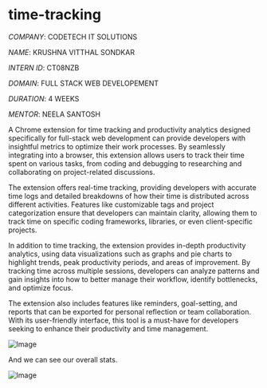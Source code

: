# time-tracking

*COMPANY*: CODETECH IT SOLUTIONS

*NAME*: KRUSHNA VITTHAL SONDKAR

*INTERN ID*: CT08NZB

*DOMAIN*: FULL STACK WEB DEVELOPEMENT

*DURATION*: 4 WEEKS

*MENTOR*: NEELA SANTOSH

A Chrome extension for time tracking and productivity analytics designed specifically for full-stack web development can provide developers with insightful metrics to optimize their work processes. By seamlessly integrating into a browser, this extension allows users to track their time spent on various tasks, from coding and debugging to researching and collaborating on project-related discussions.

The extension offers real-time tracking, providing developers with accurate time logs and detailed breakdowns of how their time is distributed across different activities. Features like customizable tags and project categorization ensure that developers can maintain clarity, allowing them to track time on specific coding frameworks, libraries, or even client-specific projects.

In addition to time tracking, the extension provides in-depth productivity analytics, using data visualizations such as graphs and pie charts to highlight trends, peak productivity periods, and areas of improvement. By tracking time across multiple sessions, developers can analyze patterns and gain insights into how to better manage their workflow, identify bottlenecks, and optimize focus.

The extension also includes features like reminders, goal-setting, and reports that can be exported for personal reflection or team collaboration. With its user-friendly interface, this tool is a must-have for developers seeking to enhance their productivity and time management.

![Image](https://github.com/user-attachments/assets/e7195963-bb2f-4fe1-9713-c5d0dc658f59)

And we can see our overall stats.

![Image](https://github.com/user-attachments/assets/4fd078c2-ffc4-4b30-a638-63b8cbe1d69a)
